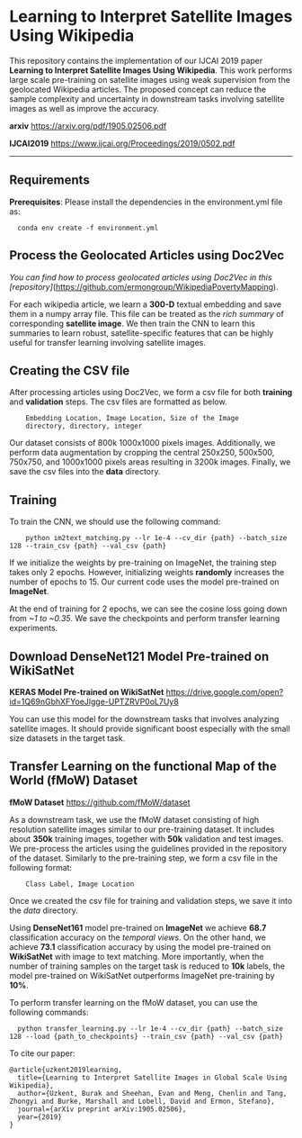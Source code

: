 # Learning to Interpret Satellite Images Using Wikipedia
This repository contains the implementation of our IJCAI 2019 paper __Learning to Interpret Satellite Images Using Wikipedia__. This work performs large scale pre-training on satellite images using weak supervision from the geolocated Wikipedia articles. The proposed concept can reduce the sample complexity and uncertainty in downstream tasks involving satellite images as well as improve the accuracy.

**arxiv** https://arxiv.org/pdf/1905.02506.pdf

**IJCAI2019** https://www.ijcai.org/Proceedings/2019/0502.pdf

-------------------------------------------------------------------------------------
## Requirements
**Prerequisites**: Please install the dependencies in the environment.yml file as:
```shell
  conda env create -f environment.yml
```

## Process the Geolocated Articles using Doc2Vec
*You can find how to process geolocated articles using Doc2Vec in this [repository]*(https://github.com/ermongroup/WikipediaPovertyMapping).

For each wikipedia article, we learn a __300-D__ textual embedding and save them in a numpy array file. This file can be treated as the *rich summary* of corresponding __satellite image__. We then train the CNN to learn this summaries to learn robust, satellite-specific features that can be highly useful for transfer learning involving satellite images.

## Creating the CSV file
After processing articles using Doc2Vec, we form a csv file for both **training** and **validation** steps. The csv files are formatted as below.
```
    Embedding Location, Image Location, Size of the Image
    directory, directory, integer
```
Our dataset consists of 800k 1000x1000 pixels images. Additionally, we perform data augmentation by cropping the central 250x250, 500x500, 750x750, and 1000x1000 pixels areas resulting in 3200k images. Finally, we save the csv files into the **data** directory.

## Training
To train the CNN, we should use the following command:
```
    python im2text_matching.py --lr 1e-4 --cv_dir {path} --batch_size 128 --train_csv {path} --val_csv {path}
```
If we initialize the weights by pre-training on ImageNet, the training step takes only 2 epochs. However, initializing weights **randomly** increases the number of epochs to 15. Our current code uses the model pre-trained on **ImageNet**.

At the end of training for 2 epochs, we can see the cosine loss going down from *~1 to ~0.35*. We save the checkpoints and perform transfer learning experiments.

## Download DenseNet121 Model Pre-trained on WikiSatNet
**KERAS Model Pre-trained on WikiSatNet** https://drive.google.com/open?id=1Q69nGbhXFYoeJlgge-UPTZRVP0oL7Uy8

You can use this model for the downstream tasks that involves analyzing satellite images. It should provide significant boost especially with the small size datasets in the target task.

## Transfer Learning on the functional Map of the World (fMoW) Dataset
**fMoW Dataset** https://github.com/fMoW/dataset

As a downstream task, we use the fMoW dataset consisting of high resolution satellite images similar to our pre-training dataset. It includes about **350k** training images, together with **50k** validation and test images. We pre-process the articles using the guidelines provided in the repository of the dataset. Similarly to the pre-training step, we form a csv file in the following format:
```shell
    Class Label, Image Location
```
Once we created the csv file for training and validation steps, we save it into the *data* directory.

Using **DenseNet161** model pre-trained on **ImageNet** we achieve **68.7** classification accuracy on the *temporal views*. On the other hand, we achieve **73.1** classification accuracy by using the model pre-trained on **WikiSatNet** with image to text matching. More importantly, when the number of training samples on the target task is reduced to **10k** labels, the model pre-trained on WikiSatNet outperforms ImageNet pre-training by **10%**.

To perform transfer learning on the fMoW dataset, you can use the following commands:
```shell
  python transfer_learning.py --lr 1e-4 --cv_dir {path} --batch_size 128 --load {path_to_checkpoints} --train_csv {path} --val_csv {path}
```

To cite our paper:
```
@article{uzkent2019learning,
  title={Learning to Interpret Satellite Images in Global Scale Using Wikipedia},
  author={Uzkent, Burak and Sheehan, Evan and Meng, Chenlin and Tang, Zhongyi and Burke, Marshall and Lobell, David and Ermon, Stefano},
  journal={arXiv preprint arXiv:1905.02506},
  year={2019}
}
```

